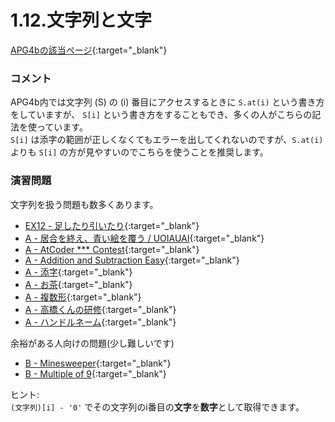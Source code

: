 1.12.文字列と文字
===========

[APG4bの該当ページ](https://atcoder.jp/contests/APG4b/tasks/APG4b_m){:target="_blank"}

### コメント

APG4b内では文字列 \(S\) の \(i\) 番目にアクセスするときに `S.at(i)` という書き方をしていますが、
`S[i]` という書き方をすることもでき、多くの人がこちらの記法を使っています。  
`S[i]` は添字の範囲が正しくなくてもエラーを出してくれないのですが、`S.at(i)` よりも `S[i]`
の方が見やすいのでこちらを使うことを推奨します。


### 演習問題

文字列を扱う問題も数多くあります。

- [EX12 - 足したり引いたり](https://atcoder.jp/contests/APG4b/tasks/APG4b_ck){:target="_blank"}
- [A - 居合を終え、青い絵を覆う / UOIAUAI](https://atcoder.jp/contests/abc049/tasks/abc049_a){:target="_blank"}
- [A - AtCoder *** Contest](https://atcoder.jp/contests/abc048/tasks/abc048_a){:target="_blank"}
- [A - Addition and Subtraction Easy](https://atcoder.jp/contests/abc050/tasks/abc050_a){:target="_blank"}
- [A - 添字](https://atcoder.jp/contests/abc041/tasks/abc041_a){:target="_blank"}
- [A - お茶](https://atcoder.jp/contests/abc038/tasks/abc038_a){:target="_blank"}
- [A - 複数形](https://atcoder.jp/contests/abc029/tasks/abc029_a){:target="_blank"}
- [A - 高橋くんの研修](https://atcoder.jp/contests/abc015/tasks/abc015_1){:target="_blank"}
- [A - ハンドルネーム](https://atcoder.jp/contests/abc010/tasks/abc010_1){:target="_blank"}

余裕がある人向けの問題(少し難しいです)

- [B - Minesweeper](https://atcoder.jp/contests/abc075/tasks/abc075_b){:target="_blank"}
- [B - Multiple of 9](https://atcoder.jp/contests/abc176/tasks/abc176_b){:target="_blank"}

ヒント:  
`(文字列)[i] - '0'` でその文字列のi番目の**文字**を**数字**として取得できます。